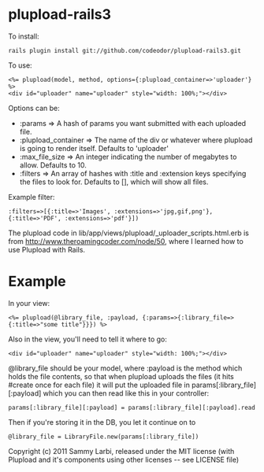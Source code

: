 plupload-rails3
==============

To install:

    rails plugin install git://github.com/codeodor/plupload-rails3.git


To use:

    <%= plupload(model, method, options={:plupload_container=>'uploader'} %>
    <div id="uploader" name="uploader" style="width: 100%;"></div>
   


Options can be:

* :params => A hash of params you want submitted with each uploaded file.
* :plupload_container => The name of the div or whatever where plupload is going to render itself. Defaults to 'uploader'
* :max_file_size => An integer indicating the number of megabytes to allow. Defaults to 10.
* :filters => An array of hashes with :title and :extension keys specifying the files to look for. Defaults to [], which will show all files. 

Example filter: 
    
    :filters=>[{:title=>'Images', :extensions=>'jpg,gif,png'},{:title=>'PDF', :extensions=>'pdf'}])

The plupload code in lib/app/views/plupload/_uploader_scripts.html.erb is from http://www.theroamingcoder.com/node/50, where I learned how to use Plupload with Rails.


Example
=======

In your view:

    <%= plupload(@library_file, :payload, {:params=>{:library_file=>{:title=>"some title"}}}) %>

Also in the view, you'll need to tell it where to go:

    <div id="uploader" name="uploader" style="width: 100%;"></div>

@library_file should be your model, where :payload is the method which holds the file contents, so that when plupload uploads the files (it hits #create once for each file) it will put the uploaded file in params[:library_file][:payload] which you can then read like this in your controller:

    params[:library_file][:payload] = params[:library_file][:payload].read

Then if you're storing it in the DB, you let it continue on to 

    @library_file = LibraryFile.new(params[:library_file])




Copyright (c) 2011 Sammy Larbi, released under the MIT license 
(with Plupload and it's components using other licenses -- see LICENSE file)
